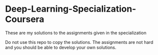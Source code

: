 # Deep-Learning-Specialization-Coursera

These are my solutions to the assignments given in the specialization

Do not use this repo to copy the solutions. The assignments are not hard and you should be able to develop your own solutions.
